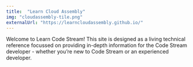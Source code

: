 ```yaml
---
title:  "Learn Cloud Assembly"
img: "cloudassembly-tile.png"
externalUrl: "https://learncloudassembly.github.io/"
---
```


Welcome to Learn Code Stream! This site is designed as a living technical reference focussed on providing in-depth information for the Code Stream developer - whether you’re new to Code Stream or an experienced developer.